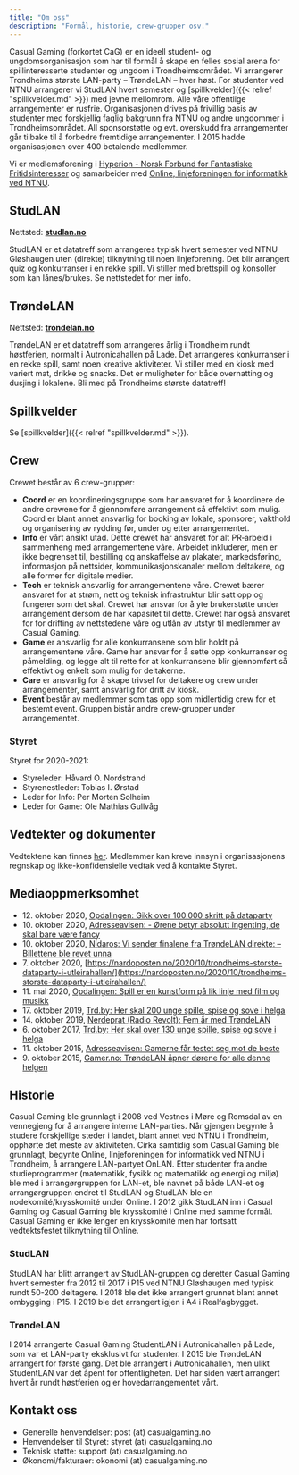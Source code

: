 ```yaml
---
title: "Om oss"
description: "Formål, historie, crew-grupper osv."
---
```


Casual Gaming (forkortet CaG) er en ideell student- og ungdomsorganisasjon som har til formål å skape en felles sosial arena for spillinteresserte studenter og ungdom i Trondheimsområdet. Vi arrangerer Trondheims største LAN-party – TrøndeLAN – hver høst. For studenter ved NTNU arrangerer vi StudLAN hvert semester og [spillkvelder]({{< relref "spillkvelder.md" >}}) med jevne mellomrom. Alle våre offentlige arrangementer er rusfrie. Organisasjonen drives på frivillig basis av studenter med forskjellig faglig bakgrunn fra NTNU og andre ungdommer i Trondheimsområdet. All sponsorstøtte og evt. overskudd fra arrangementer går tilbake til å forbedre fremtidige arrangementer. I 2015 hadde organisasjonen over 400 betalende medlemmer.

Vi er medlemsforening i [Hyperion - Norsk Forbund for Fantastiske Fritidsinteresser](http://n4f.no/) og samarbeider med [Online, linjeforeningen for informatikk ved NTNU](https://online.ntnu.no/).

## StudLAN

Nettsted: **[studlan.no](https://studlan.no)**

StudLAN er et datatreff som arrangeres typisk hvert semester ved NTNU Gløshaugen uten (direkte) tilknytning til noen linjeforening. Det blir arrangert quiz og konkurranser i en rekke spill. Vi stiller med brettspill og konsoller som kan lånes/brukes. Se nettstedet for mer info.

## TrøndeLAN

Nettsted: **[trondelan.no](https://trondelan.no/)**

TrøndeLAN er et datatreff som arrangeres årlig i Trondheim rundt høstferien, normalt i Autronicahallen på Lade. Det arrangeres konkurranser i en rekke spill, samt noen kreative aktiviteter. Vi stiller med en kiosk med variert mat, drikke og snacks. Det er muligheter for både overnatting og dusjing i lokalene. Bli med på Trondheims største datatreff!

## Spillkvelder

Se [spillkvelder]({{< relref "spillkvelder.md" >}}).

## Crew

Crewet består av 6 crew-grupper:

- **Coord** er en koordineringsgruppe som har ansvaret for å koordinere de andre crewene for å gjennomføre arrangement så effektivt som mulig. Coord er blant annet ansvarlig for booking av lokale, sponsorer, vakthold og organisering av rydding før, under og etter arrangementet.
- **Info** er vårt ansikt utad. Dette crewet har ansvaret for alt PR‐arbeid i sammenheng med arrangementene våre. Arbeidet inkluderer, men er ikke begrenset til, bestilling og anskaffelse av plakater, markedsføring, informasjon på nettsider, kommunikasjonskanaler mellom deltakere, og alle former for digitale medier.
- **Tech** er teknisk ansvarlig for arrangementene våre. Crewet bærer ansvaret for at strøm, nett og teknisk infrastruktur blir satt opp og fungerer som det skal. Crewet har ansvar for å yte brukerstøtte under arrangement dersom de har kapasitet til dette. Crewet har også ansvaret for for drifting av nettstedene våre og utlån av utstyr til medlemmer av Casual Gaming.
- **Game** er ansvarlig for alle konkurransene som blir holdt på arrangementene våre. Game har ansvar for å sette opp konkurranser og påmelding, og legge alt til rette for at konkurransene blir gjennomført så effektivt og enkelt som mulig for deltakerne.
- **Care** er ansvarlig for å skape trivsel for deltakere og crew under arrangementer, samt ansvarlig for drift av kiosk.
- **Event** består av medlemmer som tas opp som midlertidig crew for et bestemt event. Gruppen bistår andre crew-grupper under arrangementet.

### Styret

Styret for 2020-2021:

- Styreleder: Håvard O. Nordstrand
- Styrenestleder: Tobias I. Ørstad
- Leder for Info: Per Morten Solheim
- Leder for Game: Ole Mathias Gullvåg

## Vedtekter og dokumenter

Vedtektene kan finnes [her](https://link.casualgaming.no/vedtekter). Medlemmer kan kreve innsyn i organisasjonens regnskap og ikke-konfidensielle vedtak ved å kontakte Styret.

## Mediaoppmerksomhet

- 12\. oktober 2020, [Opdalingen: Gikk over 100.000 skritt på dataparty](https://www.opdalingen.no/nyheter/2020/10/12/Gikk-over-100.000-skritt-p%C3%A5-dataparty-22806315.ece)
- 10\. oktober 2020, [Adresseavisen: - Ørene betyr absolutt ingenting, de skal bare være fancy](https://www.adressa.no/pluss/kultur/2020/10/10/%C3%98rene-betyr-absolutt-ingenting-de-skal-bare-v%C3%A6re-fancy-22801219.ece)
- 10\. oktober 2020, [Nidaros: Vi sender finalene fra TrøndeLAN direkte: – Billettene ble revet unna](https://www.nidaros.no/vi-sender-finalene-fra-trondelan-direkte-billettene-ble-revet-unna/s/5-113-112817)
- 7\. oktober 2020, [https://nardoposten.no/2020/10/trondheims-storste-dataparty-i-utleirahallen/](https://nardoposten.no/2020/10/trondheims-storste-dataparty-i-utleirahallen/)
- 11\. mai 2020, [Opdalingen: Spill er en kunstform på lik linje med film og musikk](https://www.opdalingen.no/nyheter/2020/05/11/Spill-er-en-kunstform-p%C3%A5-lik-linje-med-film-og-musikk-21798906.ece)
- 17\. oktober 2019, [Trd.by: Her skal 200 unge spille, spise og sove i helga](https://trd.by/aktuelt/2019/10/17/Her-skal-200-unge-spille-spise-og-sove-i-helga-20159427.ece)
- 14\. oktober 2019, [Nerdeprat (Radio Revolt): Fem år med TrøndeLAN](https://radiorevolt.no/post/fem-ar-med-trndelan)
- 6\. oktober 2017, [Trd.by: Her skal over 130 unge spille, spise og sove i helga](https://trd.by/event/2017/10/06/Her-skal-over-130-unge-spille-spise-og-sove-i-helga-15400017.ece)
- 11\. oktober 2015, [Adresseavisen: Gamerne får testet seg mot de beste](https://www.adressa.no/nyheter/trondheim/2015/10/11/Gamerne-f%C3%A5r-testet-seg-mot-de-beste-11669351.ece)
- 9\. oktober 2015, [Gamer.no: TrøndeLAN åpner dørene for alle denne helgen](https://www.gamer.no/artikler/trondelan-apner-dorene-for-alle/193159)

## Historie

Casual Gaming ble grunnlagt i 2008 ved Vestnes i Møre og Romsdal av en vennegjeng for å arrangere interne LAN-parties. Når gjengen begynte å studere forskjellige steder i landet, blant annet ved NTNU i Trondheim, opphørte det meste av aktiviteten. Cirka samtidig som Casual Gaming ble grunnlagt, begynte Online, linjeforeningen for informatikk ved NTNU i Trondheim, å arrangere LAN-partyet OnLAN. Etter studenter fra andre studieprogrammer (matematikk, fysikk og matematikk og energi og miljø) ble med i arrangørgruppen for LAN-et, ble navnet på både LAN-et og arrangørgruppen endret til StudLAN og StudLAN ble en nodekomité/krysskomité under Online. I 2012 gikk StudLAN inn i Casual Gaming og Casual Gaming ble krysskomité i Online med samme formål. Casual Gaming er ikke lenger en krysskomité men har fortsatt vedtektsfestet tilknytning til Online.

### StudLAN

StudLAN har blitt arrangert av StudLAN-gruppen og deretter Casual Gaming hvert semester fra 2012 til 2017 i P15 ved NTNU Gløshaugen med typisk rundt 50-200 deltagere. I 2018 ble det ikke arrangert grunnet blant annet ombygging i P15. I 2019 ble det arrangert igjen i A4 i Realfagbygget.

### TrøndeLAN

I 2014 arrangerte Casual Gaming StudentLAN i Autronicahallen på Lade, som var et LAN-party eksklusivt for studenter. I 2015 ble TrøndeLAN arrangert for første gang. Det ble arrangert i Autronicahallen, men ulikt StudentLAN var det åpent for offentligheten. Det har siden vært arrangert hvert år rundt høstferien og er hovedarrangementet vårt.

## Kontakt oss

- Generelle henvendelser: post (at) casualgaming.no
- Henvendelser til Styret: styret (at) casualgaming.no
- Teknisk støtte: support (at) casualgaming.no
- Økonomi/fakturaer: okonomi (at) casualgaming.no
